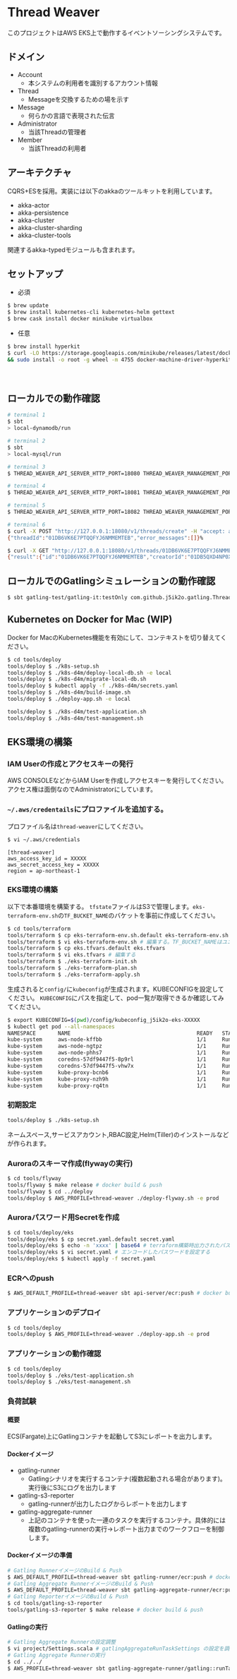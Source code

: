 
# Thread Weaver

このプロジェクトはAWS EKS上で動作するイベントソーシングシステムです。

## ドメイン

- Account
    - 本システムの利用者を識別するアカウント情報
- Thread
    - Messageを交換するための場を示す
- Message
    - 何らかの言語で表現された伝言
- Administrator
    - 当該Threadの管理者
- Member
    - 当該Threadの利用者

## アーキテクチャ

CQRS+ESを採用。実装には以下のakkaのツールキットを利用しています。

- akka-actor
- akka-persistence
- akka-cluster
- akka-cluster-sharding
- akka-cluster-tools

関連するakka-typedモジュールも含まれます。

## セットアップ

- 必須

```sh
$ brew update 
$ brew install kubernetes-cli kubernetes-helm gettext
$ brew cask install docker minikube virtualbox
```

- 任意

```sh
$ brew install hyperkit
$ curl -LO https://storage.googleapis.com/minikube/releases/latest/docker-machine-driver-hyperkit \
&& sudo install -o root -g wheel -m 4755 docker-machine-driver-hyperkit /usr/local/bin/
```
　

## ローカルでの動作確認

```sh
# terminal 1
$ sbt
> local-dynamodb/run
```

```sh
# terminal 2
$ sbt
> local-mysql/run
```

```sh
# terminal 3
$ THREAD_WEAVER_API_SERVER_HTTP_PORT=18080 THREAD_WEAVER_MANAGEMENT_PORT=8558 sbt api-server/run
```

```sh
# terminal 4
$ THREAD_WEAVER_API_SERVER_HTTP_PORT=18081 THREAD_WEAVER_MANAGEMENT_PORT=8559 sbt api-server/run
```

```sh
# terminal 5
$ THREAD_WEAVER_API_SERVER_HTTP_PORT=18082 THREAD_WEAVER_MANAGEMENT_PORT=8560 sbt api-server/run
```

```sh
# terminal 6
$ curl -X POST "http://127.0.0.1:18080/v1/threads/create" -H "accept: application/json" -H "Content-Type: application/json" -d "{\"accountId\":\"01DB5QXD4NP0XQTV92K42B3XBF\",\"title\":\"string\",\"remarks\":\"string\",\"administratorIds\":[\"01DB5QXD4NP0XQTV92K42B3XBF\"],\"memberIds\":[\"01DB5QXD4NP0XQTV92K42B3XBF\"],\"createAt\":10000}"
{"threadId":"01DB6VK6E7PTQQFYJ6NMMEMTEB","error_messages":[]}%

$ curl -X GET "http://127.0.0.1:18080/v1/threads/01DB6VK6E7PTQQFYJ6NMMEMTEB?account_id=01DB5QXD4NP0XQTV92K42B3XBF" -H "accept: application/json"
{"result":{"id":"01DB6VK6E7PTQQFYJ6NMMEMTEB","creatorId":"01DB5QXD4NP0XQTV92K42B3XBF","parentThreadId":null,"title":"string","remarks":"string","createdAt":10000,"updatedAt":10000},"error_messages":[]}%
```

## ローカルでのGatlingシミュレーションの動作確認

```sh
$ sbt gatling-test/gatling-it:testOnly com.github.j5ik2o.gatling.ThreadSimulation
```


## Kubernetes on Docker for Mac (WIP)

Docker for MacのKubernetes機能を有効にして、コンテキストを切り替えてください。

```sh
$ cd tools/deploy
tools/deploy $ ./k8s-setup.sh
tools/deploy $ ./k8s-d4m/deploy-local-db.sh -e local
tools/deploy $ ./k8s-d4m/migrate-local-db.sh
tools/deploy $ kubectl apply -f ./k8s-d4m/secrets.yaml
tools/deploy $ ./k8s-d4m/build-image.sh
tools/deploy $ ./deploy-app.sh -e local
```

```sh
tools/deploy $ ./k8s-d4m/test-application.sh
tools/deploy $ ./k8s-d4m/test-management.sh
```

## EKS環境の構築

### IAM Userの作成とアクセスキーの発行

AWS CONSOLEなどからIAM Userを作成しアクセスキーを発行してください。
アクセス権は面倒なのでAdministratorにしています。

### `~/.aws/credentails`にプロファイルを追加する。

プロファイル名は`thread-weaver`にしてください。

```bash
$ vi ~/.aws/credentials
```

```
[thread-weaver]
aws_access_key_id = XXXXX
aws_secret_access_key = XXXXX
region = ap-northeast-1
```

### EKS環境の構築

以下で本番環境を構築する。
`tfstate`ファイルはS3で管理します。`eks-terraform-env.sh`の`TF_BUCKET_NAME`のバケットを事前に作成してください。

```sh
$ cd tools/terraform
tools/terraform $ cp eks-terraform-env.sh.default eks-terraform-env.sh
tools/terraform $ vi eks-terraform-env.sh # 編集する。TF_BUCKET_NAMEはユニークなものが必要です。
tools/terraform $ cp eks.tfvars.default eks.tfvars
tools/terraform $ vi eks.tfvars # 編集する
tools/terraform $ ./eks-terraform-init.sh
tools/terraform $ ./eks-terraform-plan.sh
tools/terraform $ ./eks-terraform-apply.sh
```

生成されると`config/`に`kubeconfig`が生成されます。KUBECONFIGを設定してください。
`KUBECONFIG`にパスを指定して、pod一覧が取得できるか確認してみてください。

```sh
$ export KUBECONFIG=$(pwd)/config/kubeconfig_j5ik2o-eks-XXXXX
$ kubectl get pod --all-namespaces                                                                                                                                                                                       ✔  5944  19:45:55
NAMESPACE       NAME                                        READY   STATUS      RESTARTS   AGE
kube-system     aws-node-kffbb                              1/1     Running     0          4h25m
kube-system     aws-node-ngtpz                              1/1     Running     0          4h25m
kube-system     aws-node-phhs7                              1/1     Running     0          4h25m
kube-system     coredns-57df9447f5-8p9rl                    1/1     Running     0          4h28m
kube-system     coredns-57df9447f5-vhw7x                    1/1     Running     0          4h28m
kube-system     kube-proxy-bcnb6                            1/1     Running     0          4h25m
kube-system     kube-proxy-nzh9h                            1/1     Running     0          4h25m
kube-system     kube-proxy-rq4tn                            1/1     Running     0          4h25m
```

### 初期設定

```sh
tools/deploy $ ./k8s-setup.sh
```

ネームスペース,サービスアカウント,RBAC設定,Helm(Tiller)のインストールなどが作られます。


### Auroraのスキーマ作成(flywayの実行)

```sh
$ cd tools/flyway
tools/flyway $ make release # docker build & push
tools/flyway $ cd ../deploy
tools/deploy $ AWS_PROFILE=thread-weaver ./deploy-flyway.sh -e prod
```

### Auroraパスワード用Secretを作成

```sh
$ cd tools/deploy/eks
tools/deploy/eks $ cp secret.yaml.default secret.yaml
tools/deploy/eks $ echo -n 'xxxx' | base64 # terraform構築時出力されたパスワードをエンコードする
tools/deploy/eks $ vi secret.yaml # エンコードしたパスワードを設定する
tools/deploy/eks $ kubectl apply -f secret.yaml
```

### ECRへのpush 

```sh
$ AWS_DEFAULT_PROFILE=thread-weaver sbt api-server/ecr:push # docker build & push
```

### アプリケーションのデプロイ

```sh
$ cd tools/deploy
tools/deploy $ AWS_PROFILE=thread-weaver ./deploy-app.sh -e prod
```

### アプリケーションの動作確認

```sh
$ cd tools/deploy
tools/deploy $ ./eks/test-application.sh
tools/deploy $ ./eks/test-management.sh
```

### 負荷試験

####  概要

ECS(Fargate)上にGatlingコンテナを起動してS3にレポートを出力します。

#### Dockerイメージ

- gatling-runner
    - Gatlingシナリオを実行するコンテナ(複数起動される場合があります)。実行後にS3にログを出力します
- gatling-s3-reporter
    - gatling-runnerが出力したログからレポートを出力します
- gatling-aggregate-runner
    - 上記のコンテナを使った一連のタスクを実行するコンテナ。具体的には複数のgatling-runnerの実行→レポート出力までのワークフローを制御します。


#### Dockerイメージの準備

```sh
# Gatling RunnerイメージのBuild & Push
$ AWS_DEFAULT_PROFILE=thread-weaver sbt gatling-runner/ecr:push # docker build & push
# Gatling Aggregate RunnerイメージのBuild & Push
$ AWS_DEFAULT_PROFILE=thread-weaver sbt gatling-aggregate-runner/ecr:push # docker build & push
# Gatling ReporterイメージのBuild & Push
$ cd tools/gatling-s3-reporter
tools/gatling-s3-reporter $ make release # docker build & push
```

#### Gatlingの実行

```sh
# Gatling Aggregate Runnerの設定調整
$ vi project/Settings.scala # gatlingAggregateRunTaskSettings の設定を調整
# Gatling Aggregate Runnerの実行
$ cd ../../
$ AWS_PROFILE=thread-weaver sbt gatling-aggregate-runner/gatling::runTask
```


